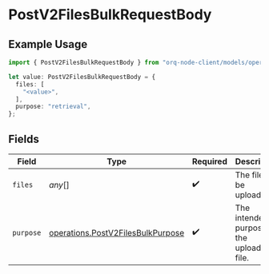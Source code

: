 # PostV2FilesBulkRequestBody

## Example Usage

```typescript
import { PostV2FilesBulkRequestBody } from "orq-node-client/models/operations";

let value: PostV2FilesBulkRequestBody = {
  files: [
    "<value>",
  ],
  purpose: "retrieval",
};
```

## Fields

| Field                                                                                  | Type                                                                                   | Required                                                                               | Description                                                                            |
| -------------------------------------------------------------------------------------- | -------------------------------------------------------------------------------------- | -------------------------------------------------------------------------------------- | -------------------------------------------------------------------------------------- |
| `files`                                                                                | *any*[]                                                                                | :heavy_check_mark:                                                                     | The file to be uploaded.                                                               |
| `purpose`                                                                              | [operations.PostV2FilesBulkPurpose](../../models/operations/postv2filesbulkpurpose.md) | :heavy_check_mark:                                                                     | The intended purpose of the uploaded file.                                             |